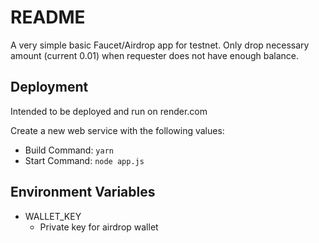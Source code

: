 # README

A very simple basic Faucet/Airdrop app for testnet.
Only drop necessary amount (current 0.01) when requester does not have enough balance.

## Deployment

Intended to be deployed and run on render.com

Create a new web service with the following values:
  * Build Command: `yarn`
  * Start Command: `node app.js`


## Environment Variables

* WALLET_KEY
  - Private key for airdrop wallet

